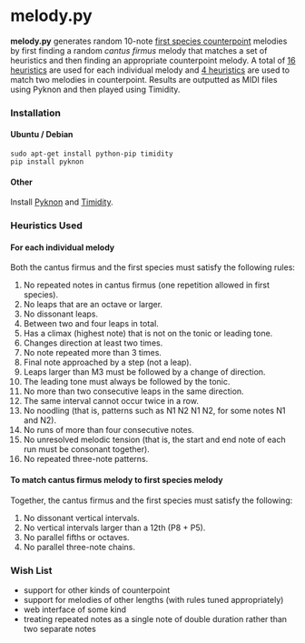 melody.py
=========

**melody.py** generates random 10-note [first species counterpoint](http://en.wikipedia.org/wiki/Counterpoint#First_species) melodies by first finding a random *cantus firmus* melody that matches a set of heuristics and then finding an appropriate counterpoint melody. A total of [16 heuristics](https://github.com/AlexNisnevich/melody.py/blob/master/melody.py#L81-L212) are used for each individual melody and [4 heuristics](https://github.com/AlexNisnevich/melody.py/blob/master/melody.py#L214-L239) are used to match two melodies in counterpoint. Results are outputted as MIDI files using Pyknon and then played using Timidity.

### Installation

#### Ubuntu / Debian

```
sudo apt-get install python-pip timidity
pip install pyknon
```

#### Other

Install [Pyknon](http://kroger.github.com/pyknon/) and [Timidity](http://timidity.sourceforge.net/).

### Heuristics Used

#### For each individual melody

Both the cantus firmus and the first species must satisfy the following rules:

1. No repeated notes in cantus firmus (one repetition allowed in first species).
2. No leaps that are an octave or larger.
3. No dissonant leaps.
4. Between two and four leaps in total.
5. Has a climax (highest note) that is not on the tonic or leading tone.
6. Changes direction at least two times.
7. No note repeated more than 3 times.
8. Final note approached by a step (not a leap).
9. Leaps larger than M3 must be followed by a change of direction.
10. The leading tone must always be followed by the tonic.
11. No more than two consecutive leaps in the same direction.
12. The same interval cannot occur twice in a row.
13. No noodling (that is, patterns such as N1 N2 N1 N2, for some notes N1 and N2).
14. No runs of more than four consecutive notes.
15. No unresolved melodic tension (that is, the start and end note of each run must be consonant together).
16. No repeated three-note patterns.

#### To match cantus firmus melody to first species melody

Together, the cantus firmus and the first species must satisfy the following:

1. No dissonant vertical intervals.
2. No vertical intervals larger than a 12th (P8 + P5).
3. No parallel fifths or octaves.
4. No parallel three-note chains.

### Wish List

- support for other kinds of counterpoint
- support for melodies of other lengths (with rules tuned appropriately)
- web interface of some kind
- treating repeated notes as a single note of double duration rather than two separate notes
